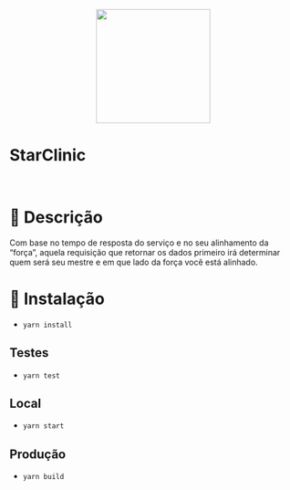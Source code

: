 <p align="center">
   <img src="./assets/images/logo.png" width="200"/>
</p>

# StarClinic

<br />

# :pencil: Descrição

Com base no tempo de resposta do serviço e no seu alinhamento da “força”, aquela requisição que retornar os dados primeiro irá determinar quem será seu mestre e em que lado da força você está alinhado.


# :construction_worker: Instalação
  - ```yarn install```
## Testes
  - ```yarn test```
## Local
  - ```yarn start```
## Produção
  - ```yarn build```
